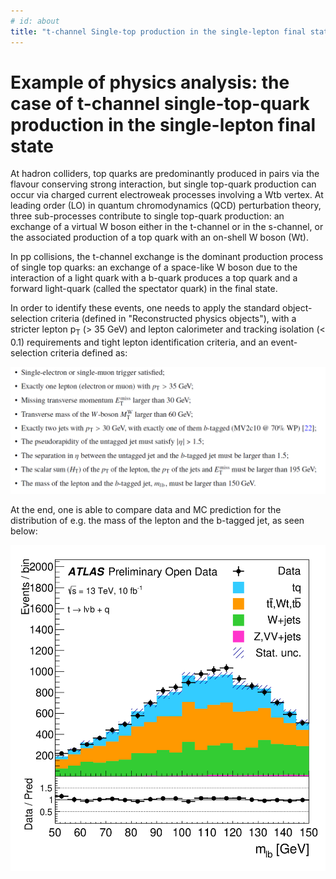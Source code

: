 ```yaml
---
# id: about
title: "t-channel Single-top production in the single-lepton final state"
---
```



# Example of physics analysis: the case of t-channel single-top-quark production in the single-lepton final state

At hadron colliders, top quarks are predominantly produced in pairs via the flavour conserving strong interaction, but single top-quark production can occur via charged current electroweak processes involving a Wtb vertex. At leading order (LO) in quantum chromodynamics (QCD) perturbation theory, three sub-processes contribute to single top-quark production: an exchange of a virtual W boson either in the
t-channel or in the s-channel, or the associated production of a top quark with an on-shell W boson (Wt).

In pp collisions, the t-channel exchange is the dominant production process of single top quarks: an exchange of a space-like W boson due to the interaction of a light quark with a b-quark produces a top quark and a forward light-quark (called the spectator quark) in the final state.

In order to identify these events, one needs to apply the standard object-selection criteria (defined in "Reconstructed physics objects"), with a stricter lepton p<sub>T</sub> (> 35 GeV) and lepton calorimeter and tracking isolation (< 0.1) requirements and tight lepton identification criteria, and an event-selection criteria defined as:

![path](pictures/SL2.png)

At the end, one is able to compare data and MC prediction for the distribution of e.g. the mass of the lepton and the b-tagged jet, as seen below:

![path](pictures/SL2_plot.png)
